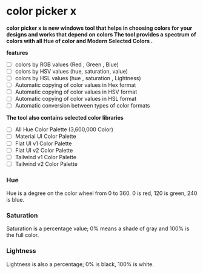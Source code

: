 # color picker x
**color picker x is new windows tool that helps in choosing colors for your designs and works that depend on colors
The tool provides a spectrum of colors with all Hue of color and Modern Selected Colors .**

**features** 

- [ ] colors by RGB values (Red , Green , Blue)
- [ ] colors by HSV values (hue, saturation, value)
- [ ] colors by HSL values (hue , saturation , Lightness)
- [ ] Automatic copying of color values in Hex format
- [ ] Automatic copying of color values in HSV format
- [ ] Automatic copying of color values in HSL format
- [ ] Automatic conversion between types of color formats

**The tool also contains selected color libraries**

- [ ] All Hue Color Palette (3,600,000 Color)
- [ ] Material UI Color Palette
- [ ] Flat UI v1 Color Palette
- [ ] Flat UI v2 Color Palette
- [ ] Tailwind v1 Color Palette
- [ ] Tailwind v2 Color Palette

### Hue 
Hue is a degree on the color wheel from 0 to 360. 0 is red, 120 is green, 240 is blue.

### Saturation 
Saturation is a percentage value; 0% means a shade of gray and 100% is the full color.

### Lightness 
Lightness is also a percentage; 0% is black, 100% is white.
